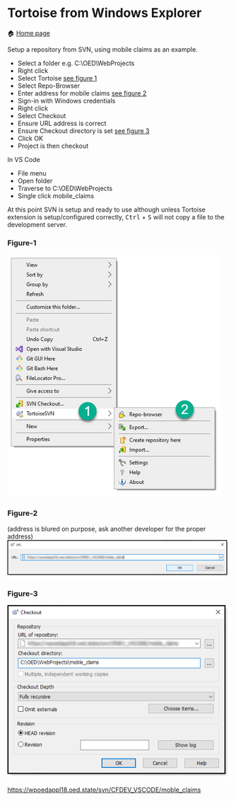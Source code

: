 # Tortoise from Windows Explorer

:house: [Home page](https://tinyurl.com/y68k2g97)

Setup a repository from SVN, using mobile claims as an example.

- Select a folder e.g. C:\OED\WebProjects
- Right click 
- Select Tortoise [see figure 1](#Figure-1)
- Select Repo-Browser
- Enter address for mobile claims [see figure 2](#Figure-2)
- Sign-in with Windows credentials
- Right click
- Select Checkout
- Ensure URL address is correct
- Ensure Checkout directory is set [see figure 3](#Figure-3)
- Click OK
- Project is then checkout

In VS Code
- File menu
- Open folder
- Traverse to C:\OED\WebProjects
- Single click mobile_claims

At this point SVN is setup and ready to use although unless Tortoise extension is setup/configured correctly, <kbd>Ctrl</kbd> + <kbd>S</kbd> will not copy a file to the development server.

### Figure-1
![sss](images/WindowsExplorerTortoise.png)

### Figure-2
(address is blured on purpose, ask another developer for the proper address)
![sss](images/T1.png)

### Figure-3
![sss](images/T2.png)





https://wpoedappl18.oed.state/svn/CFDEV_VSCODE/moble_claims
